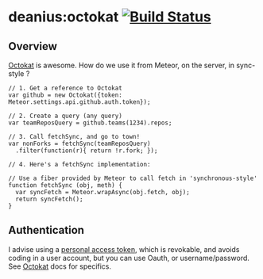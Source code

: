 # deanius:octokat [![Build Status](https://secure.travis-ci.org/chicagogrooves/deanius-meteor-octokat.png?branch=master)](https://travis-ci.org/chicagogrooves/deanius-meteor-octokat)

## Overview

[Octokat](https://github.com/philschatz/octokat.js) is awesome. How do we use it from Meteor, on the server, in sync-style ?

```
// 1. Get a reference to Octokat
var github = new Octokat({token: Meteor.settings.api.github.auth.token});

// 2. Create a query (any query)
var teamReposQuery = github.teams(1234).repos;

// 3. Call fetchSync, and go to town!
var nonForks = fetchSync(teamReposQuery)
  .filter(function(r){ return !r.fork; });

// 4. Here's a fetchSync implementation:

// Use a fiber provided by Meteor to call fetch in 'synchronous-style'
function fetchSync (obj, meth) {
  var syncFetch = Meteor.wrapAsync(obj.fetch, obj);
  return syncFetch();
}

```

## Authentication
I advise using a [personal access token](https://github.com/settings/applications), which is revokable, and avoids coding in a user account, but you can use Oauth, or username/password. See [Octokat](https://github.com/philschatz/octokat.js) docs for specifics.
